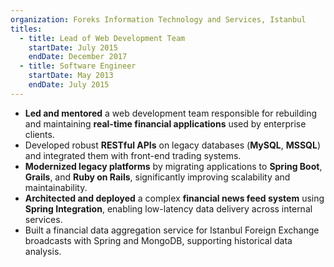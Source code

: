 ```yaml
---
organization: Foreks Information Technology and Services, Istanbul
titles:
  - title: Lead of Web Development Team
    startDate: July 2015
    endDate: December 2017
  - title: Software Engineer
    startDate: May 2013
    endDate: July 2015
---
```


- **Led and mentored** a web development team responsible for rebuilding and maintaining **real-time financial applications** used by enterprise clients.
- Developed robust **RESTful APIs** on legacy databases (**MySQL**, **MSSQL**) and integrated them with front-end trading systems.
- **Modernized legacy platforms** by migrating applications to **Spring Boot**, **Grails**, and **Ruby on Rails**, significantly improving scalability and maintainability.
- **Architected and deployed** a complex **financial news feed system** using **Spring Integration**, enabling low-latency data delivery across internal services.
- Built a financial data aggregation service for Istanbul Foreign Exchange broadcasts with Spring and MongoDB, supporting historical data analysis.